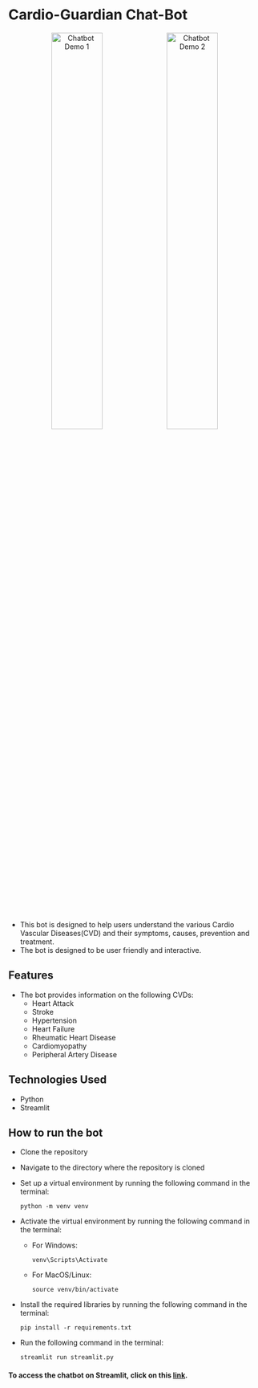 # Cardio-Guardian Chat-Bot

<p align="center">
  <img src="https://i.ytimg.com/vi/qJq5hA4pnOk/maxresdefault.jpg" alt="Chatbot Demo 1" width="45%">
  <img src="https://res.cloudinary.com/dbisqdemp/image/upload/v1719953874/Chatbot_Demo_2_jhxvwh.png" alt="Chatbot Demo 2" width="45%">
</p>

- This bot is designed to help users understand the various Cardio Vascular Diseases(CVD) and their symptoms, causes, prevention and treatment.
- The bot is designed to be user friendly and interactive.

## Features
- The bot provides information on the following CVDs:
  - Heart Attack
  - Stroke
  - Hypertension
  - Heart Failure
  - Rheumatic Heart Disease
  - Cardiomyopathy
  - Peripheral Artery Disease

## Technologies Used
- Python
- Streamlit

## How to run the bot
- Clone the repository
- Navigate to the directory where the repository is cloned
- Set up a virtual environment by running the following command in the terminal:
  ```
  python -m venv venv
  ```
- Activate the virtual environment by running the following command in the terminal:
    - For Windows:
        ```
        venv\Scripts\Activate
        ```
    - For MacOS/Linux:
        ```
        source venv/bin/activate
        ```

- Install the required libraries by running the following command in the terminal:
  ```
  pip install -r requirements.txt
  ```
- Run the following command in the terminal:
  ```
  streamlit run streamlit.py
  ```

 #### To access the chatbot on Streamlit, click on this <a href="https://cardioguardian2.streamlit.app/" target="_blank">link</a>.